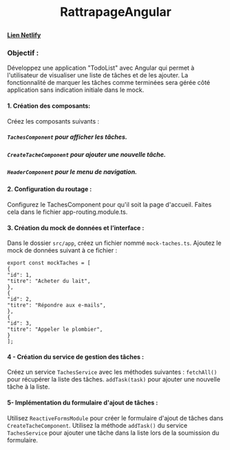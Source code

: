# <p align="center">RattrapageAngular</p>

#### [Lien Netlify](https://657af2b04aa0f70e5421530d--wonderful-semolina-ff9291.netlify.app/)
  
### Objectif :
Développez une application "TodoList" avec Angular qui permet à l'utilisateur
de visualiser une liste de tâches et de les ajouter. La fonctionnalité de
marquer les tâches comme terminées sera gérée côté application sans
indication initiale dans le mock.

#### 1. Création des composants:
 Créez les composants suivants :
##### `TachesComponent` pour afficher les tâches.
##### `CreateTacheComponent` pour ajouter une nouvelle tâche.
##### `HeaderComponent` pour le menu de navigation.
#### 2. Configuration du routage :
Configurez le TachesComponent pour qu'il soit la page
d'accueil. Faites cela dans le fichier app-routing.module.ts.
#### 3. Création du mock de données et l’interface :
Dans le dossier `src/app`, créez un fichier nommé
`mock-taches.ts`.
 Ajoutez le mock de données suivant à ce fichier :

```
export const mockTaches = [
{
"id": 1,
"titre": "Acheter du lait",
},
{
"id": 2,
"titre": "Répondre aux e-mails",
},
{
"id": 3,
"titre": "Appeler le plombier",
}
];
```

#### 4 - Création du service de gestion des tâches :
Créez un service `TachesService` avec les méthodes suivantes
:
`fetchAll()` pour récupérer la liste des tâches.
`addTask(task)` pour ajouter une nouvelle tâche à la liste.
#### 5- Implémentation du formulaire d'ajout de tâches :
Utilisez `ReactiveFormsModule` pour créer le formulaire d'ajout
de tâches dans `CreateTacheComponent`.
Utilisez la méthode `addTask()` du service `TachesService`
pour ajouter une tâche dans la liste lors de la soumission du
formulaire.
